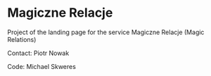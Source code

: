 Magiczne Relacje
===============

Project of the landing page for the service Magiczne Relacje (Magic Relations)

Contact: Piotr Nowak

Code: Michael Skweres
